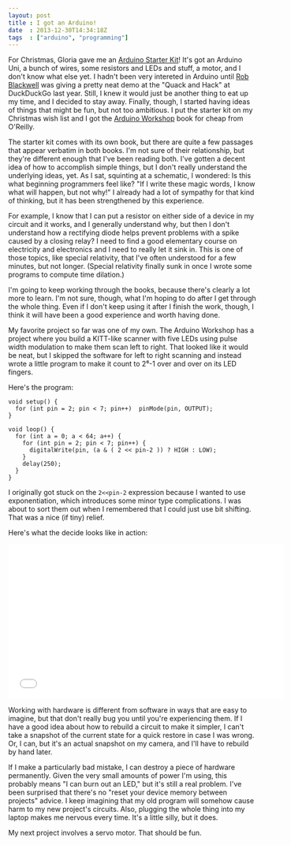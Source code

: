 ```yaml
---
layout: post
title : I got an Arduino!
date  : 2013-12-30T14:34:18Z
tags  : ["arduino", "programming"]
---
```

For Christmas, Gloria gave me an [Arduino Starter
Kit](http://arduino.cc/en/Main/ArduinoStarterKit)!  It's got an Arduino Uni, a
bunch of wires, some resistors and LEDs and stuff, a motor, and I don't know
what else yet.  I hadn't been very intereted in Arduino until [Rob
Blackwell](http://robertblackwell.com/) was giving a pretty neat demo at the
"Quack and Hack" at DuckDuckGo last year.  Still, I knew it would just be
another thing to eat up my time, and I decided to stay away.  Finally, though,
I started having ideas of things that might be fun, but not too ambitious.  I
put the starter kit on my Christmas wish list and I got the [Arduino
Workshop](http://www.nostarch.com/arduino) book for cheap from O'Reilly.

The starter kit comes with its own book, but there are quite a few passages
that appear verbatim in both books.  I'm not sure of their relationship, but
they're different enough that I've been reading both.  I've gotten a decent
idea of how to accomplish simple things, but I don't really understand the
underlying ideas, yet.  As I sat, squinting at a schematic, I wondered: Is this
what beginning programmers feel like?  "If I write these magic words, I know
what will happen, but not why!"  I already had a lot of sympathy for that kind
of thinking, but it has been strengthened by this experience.

For example, I know that I can put a resistor on either side of a device in my
circuit and it works, and I generally understand why, but then I don't
understand how a rectifying diode helps prevent problems with a spike caused by
a closing relay?  I need to find a good elementary course on electricity and
electronics and I need to really let it sink in.  This is one of those topics,
like special relativity, that I've often understood for a few minutes, but not
longer.  (Special relativity finally sunk in once I wrote some programs to
compute time dilation.)

I'm going to keep working through the books, because there's clearly a lot more
to learn.  I'm not sure, though, what I'm hoping to do after I get through the
whole thing.  Even if I don't keep using it after I finish the work, though, I
think it will have been a good experience and worth having done.

My favorite project so far was one of my own.  The Arduino Workshop has a
project where you build a KITT-like scanner with five LEDs using pulse width
modulation to make them scan left to right.  That looked like it would be neat,
but I skipped the software for left to right scanning and instead wrote a
little program to make it count to 2⁶-1 over and over on its LED fingers.

Here's the program:

    void setup() {
      for (int pin = 2; pin < 7; pin++)  pinMode(pin, OUTPUT);
    }

    void loop() {
      for (int a = 0; a < 64; a++) {
        for (int pin = 2; pin < 7; pin++) {
          digitalWrite(pin, (a & ( 2 << pin-2 )) ? HIGH : LOW);
        }
        delay(250);
      }
    }

I originally got stuck on the `2<<pin-2` expression because I wanted to use
exponentiation, which introduces some minor type complications.  I was about to
sort them out when I remembered that I could just use bit shifting.  That was a
nice (if tiny) relief.

Here's what the decide looks like in action:

<center><iframe width="560" height="315" src="//www.youtube.com/embed/rEUEBzIkBR4"
frameborder="0" allowfullscreen></iframe></center>

Working with hardware is different from software in ways that are easy to
imagine, but that don't really bug you until you're experiencing them.  If I
have a good idea about how to rebuild a circuit to make it simpler, I can't
take a snapshot of the current state for a quick restore in case I was wrong.
Or, I can, but it's an actual snapshot on my camera, and I'll have to rebuild
by hand later.

If I make a particularly bad mistake, I can destroy a piece of hardware
permanently.  Given the very small amounts of power I'm using, this probably
means "I can burn out an LED," but it's still a real problem.  I've been
surprised that there's no "reset your device memory between projects" advice.
I keep imagining that my old program will somehow cause harm to my new
project's circuits.  Also, plugging the whole thing into my laptop makes me
nervous every time.  It's a little silly, but it does.

My next project involves a servo motor.  That should be fun.

